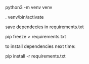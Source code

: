 python3 -m venv venv 

. venv/bin/activate

save dependecies in requirements.txt 

pip freeze > requirements.txt

to install dependencies next time: 

pip install -r requirements.txt

